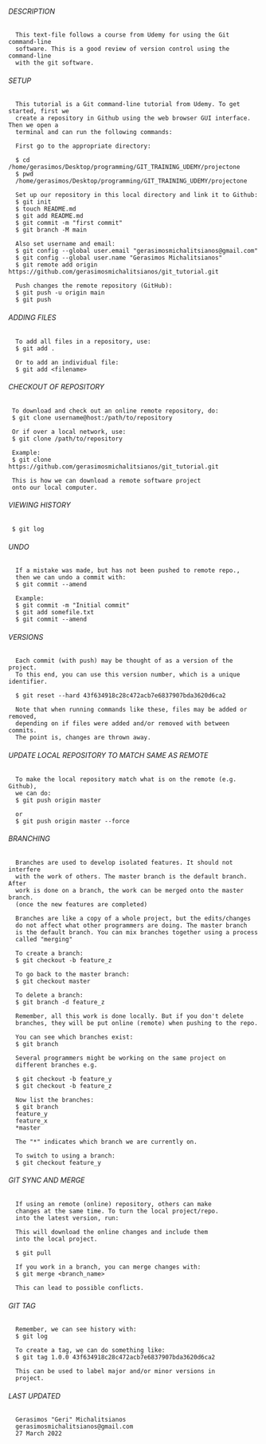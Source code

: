 ###### DESCRIPTION 

      This text-file follows a course from Udemy for using the Git command-line
      software. This is a good review of version control using the command-line
      with the git software.

###### SETUP 

      This tutorial is a Git command-line tutorial from Udemy. To get started, first we
      create a repository in Github using the web browser GUI interface. Then we open a 
      terminal and can run the following commands:

      First go to the appropriate directory:

      $ cd /home/gerasimos/Desktop/programming/GIT_TRAINING_UDEMY/projectone
      $ pwd
      /home/gerasimos/Desktop/programming/GIT_TRAINING_UDEMY/projectone

      Set up our repository in this local directory and link it to Github:
      $ git init
      $ touch README.md
      $ git add README.md
      $ git commit -m "first commit"
      $ git branch -M main
        
      Also set username and email:
      $ git config --global user.email "gerasimosmichalitsianos@gmail.com"
      $ git config --global user.name "Gerasimos Michalitsianos"
      $ git remote add origin https://github.com/gerasimosmichalitsianos/git_tutorial.git

      Push changes the remote repository (GitHub):
      $ git push -u origin main
      $ git push

###### ADDING FILES

      To add all files in a repository, use:
      $ git add .
 
      Or to add an individual file:
      $ git add <filename>

###### CHECKOUT OF REPOSITORY
   
     To download and check out an online remote repository, do:
     $ git clone username@host:/path/to/repository
     
     Or if over a local network, use:
     $ git clone /path/to/repository

     Example:
     $ git clone https://github.com/gerasimosmichalitsianos/git_tutorial.git

     This is how we can download a remote software project
     onto our local computer.

###### VIEWING HISTORY

     $ git log

###### UNDO

      If a mistake was made, but has not been pushed to remote repo.,
      then we can undo a commit with:
      $ git commit --amend

      Example:
      $ git commit -m "Initial commit"
      $ git add somefile.txt
      $ git commit --amend

###### VERSIONS

      Each commit (with push) may be thought of as a version of the project. 
      To this end, you can use this version number, which is a unique identifier.

      $ git reset --hard 43f634918c28c472acb7e6837907bda3620d6ca2
   
      Note that when running commands like these, files may be added or removed,
      depending on if files were added and/or removed with between commits. 
      The point is, changes are thrown away.

###### UPDATE LOCAL REPOSITORY TO MATCH SAME AS REMOTE

      To make the local repository match what is on the remote (e.g. Github),
      we can do:
      $ git push origin master
      
      or 
      $ git push origin master --force

###### BRANCHING

      Branches are used to develop isolated features. It should not interfere
      with the work of others. The master branch is the default branch. After
      work is done on a branch, the work can be merged onto the master branch.
      (once the new features are completed)

      Branches are like a copy of a whole project, but the edits/changes
      do not affect what other programmers are doing. The master branch
      is the default branch. You can mix branches together using a process
      called "merging"

      To create a branch:
      $ git checkout -b feature_z

      To go back to the master branch:
      $ git checkout master

      To delete a branch:
      $ git branch -d feature_z

      Remember, all this work is done locally. But if you don't delete
      branches, they will be put online (remote) when pushing to the repo.

      You can see which branches exist:
      $ git branch

      Several programmers might be working on the same project on
      different branches e.g.

      $ git checkout -b feature_y
      $ git checkout -b feature_z
      
      Now list the branches:
      $ git branch
      feature_y
      feature_x
      *master

      The "*" indicates which branch we are currently on.

      To switch to using a branch:
      $ git checkout feature_y

###### GIT SYNC AND MERGE

      If using an remote (online) repository, others can make
      changes at the same time. To turn the local project/repo.
      into the latest version, run:

      This will download the online changes and include them
      into the local project.

      $ git pull

      If you work in a branch, you can merge changes with: 
      $ git merge <branch_name>

      This can lead to possible conflicts.

###### GIT TAG

      Remember, we can see history with:
      $ git log

      To create a tag, we can do something like:
      $ git tag 1.0.0 43f634918c28c472acb7e6837907bda3620d6ca2

      This can be used to label major and/or minor versions in
      project.

###### LAST UPDATED

      Gerasimos "Geri" Michalitsianos
      gerasimosmichalitsianos@gmail.com
      27 March 2022
